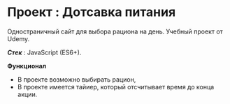 # Проект : Дотсавка питания

Одностраничный сайт для выбора рациона на день. Учебный проект от Udemy.

***Стек*** : JavaScript (ES6+).

**Функционал**

* В проекте возможно выбирать рацион,
* В проекте имеется тайиер, который отсчитывает время до конца акции.

